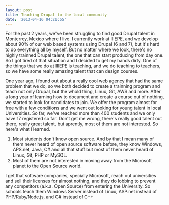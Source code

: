 ```yaml
---
layout: post
title: Teaching Drupal to the local community
date: '2013-04-16 04:20:55'
---
```


<p>For the past 2 years, we've been struggling to find good Drupal talent in Monterrey, Mexico where I live. I currently work at IIIEPE, and we develop about 90% of our web based systems using Drupal (6 and 7), but it's hard to do everything all by myself. But no matter where we look, there's no highly trainned Drupal talent, the one that can start producing from day one. So I got tired of that situation and I decided to get my hands dirty. One of the things that we do at IIIEPE is teaching, and we do teaching to teachers, so we have some really amazing talent that can design courses.</p><p>One year ago, I found out about a really cool web agency that had the same problem that we do, so we both decided to create a trainning program and teach not only Drupal, but the whold thing, Linux, Git, AWS and more. After a long year of learning how to document and create a course out of nothing, we started to look for candidates to join. We offer the program almost for free with a few conditions and we went out looking for young talent in local Universities. So far, we've reached more than 400 students and we only have 17 registered so far. Don't get me wrong, there's really good talent out there, really great talent, but aprently, most of them are not interested. So here's what I learned.</p><ol><li>Most students don't know open source. And by that I mean many of them never heard of open source software before, they know Windows, APS.net, Java, C# and all that stuff but most of them never heard of Linux, Git, PHP or MySQL.</li><li>Most of them are not interested in moving away from the Microsoft planet to the Open Source world.</li></ol><p>I get that software companies, specially Microsoft, reach out universities and sell their licenses for almost nothing, and they do lobbing to prevent any competitors (a.k.a. Open Source) from entering the University. So schools teach them Windows Server instead of Linux, ASP.net instead of PHP/Ruby/Node.js, and C# instead of C++</p>